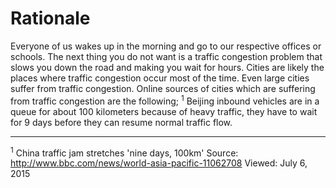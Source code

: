 # Rationale

Everyone of us wakes up in the morning and go to our respective offices or schools.
The next thing you do not want is a traffic congestion problem that slows you down
the road and making you wait for hours. Cities are likely the places where traffic
congestion occur most of the time. Even large cities suffer from traffic congestion.
Online sources of cities which are suffering from traffic congestion are the following;
<sup>1</sup> Beijing inbound vehicles are in a queue for about 100 kilometers because
of heavy traffic, they have to wait for 9 days before they can resume normal traffic flow.

---
<sup>1</sup> China traffic jam stretches 'nine days, 100km'
Source: http://www.bbc.com/news/world-asia-pacific-11062708 Viewed: July 6, 2015